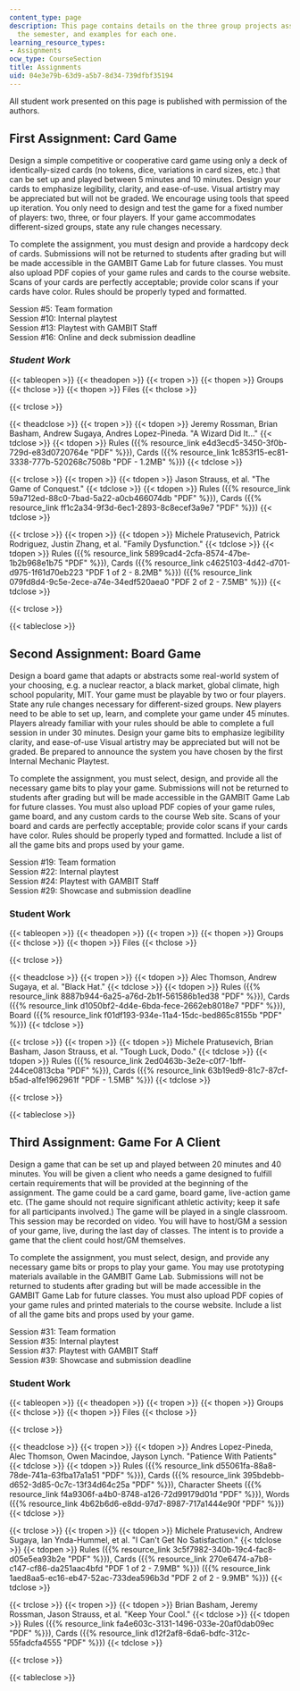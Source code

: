 ```yaml
---
content_type: page
description: This page contains details on the three group projects assigned during
  the semester, and examples for each one.
learning_resource_types:
- Assignments
ocw_type: CourseSection
title: Assignments
uid: 04e3e79b-63d9-a5b7-8d34-739dfbf35194
---
```


All student work presented on this page is published with permission of the authors.

First Assignment: Card Game
---------------------------

Design a simple competitive or cooperative card game using only a deck of identically-sized cards (no tokens, dice, variations in card sizes, etc.) that can be set up and played between 5 minutes and 10 minutes. Design your cards to emphasize legibility, clarity, and ease-of-use. Visual artistry may be appreciated but will not be graded. We encourage using tools that speed up iteration. You only need to design and test the game for a fixed number of players: two, three, or four players. If your game accommodates different-sized groups, state any rule changes necessary.

To complete the assignment, you must design and provide a hardcopy deck of cards. Submissions will not be returned to students after grading but will be made accessible in the GAMBIT Game Lab for future classes. You must also upload PDF copies of your game rules and cards to the course website. Scans of your cards are perfectly acceptable; provide color scans if your cards have color. Rules should be properly typed and formatted.

Session #5: Team formation  
Session #10: Internal playtest  
Session #13: Playtest with GAMBIT Staff  
Session #16: Online and deck submission deadline

### _Student Work_

{{< tableopen >}}
{{< theadopen >}}
{{< tropen >}}
{{< thopen >}}
Groups
{{< thclose >}}
{{< thopen >}}
Files
{{< thclose >}}

{{< trclose >}}

{{< theadclose >}}
{{< tropen >}}
{{< tdopen >}}
Jeremy Rossman, Brian Basham, Andrew Sugaya, Andres Lopez-Pineda. "A Wizard Did It..."
{{< tdclose >}}
{{< tdopen >}}
Rules ({{% resource_link e4d3ecd5-3450-3f0b-729d-e83d0720764e "PDF" %}}), Cards ({{% resource_link 1c853f15-ec81-3338-777b-520268c7508b "PDF - 1.2MB" %}})
{{< tdclose >}}

{{< trclose >}}
{{< tropen >}}
{{< tdopen >}}
Jason Strauss, et al. "The Game of Conquest."
{{< tdclose >}}
{{< tdopen >}}
Rules ({{% resource_link 59a712ed-88c0-7bad-5a22-a0cb466074db "PDF" %}}), Cards ({{% resource_link ff1c2a34-9f3d-6ec1-2893-8c8ecef3a9e7 "PDF" %}})
{{< tdclose >}}

{{< trclose >}}
{{< tropen >}}
{{< tdopen >}}
Michele Pratusevich, Patrick Rodriguez, Justin Zhang, et al. "Family Dysfunction."
{{< tdclose >}}
{{< tdopen >}}
Rules ({{% resource_link 5899cad4-2cfa-8574-47be-1b2b968e1b75 "PDF" %}}), Cards ({{% resource_link c4625103-4d42-d701-d975-1f61d70eb223 "PDF 1 of 2 - 8.2MB" %}}) ({{% resource_link 079fd8d4-9c5e-2ece-a74e-34edf520aea0 "PDF 2 of 2 - 7.5MB" %}})
{{< tdclose >}}

{{< trclose >}}

{{< tableclose >}}

Second Assignment: Board Game
-----------------------------

Design a board game that adapts or abstracts some real-world system of your choosing, e.g. a nuclear reactor, a black market, global climate, high school popularity, MIT. Your game must be playable by two or four players. State any rule changes necessary for different-sized groups. New players need to be able to set up, learn, and complete your game under 45 minutes. Players already familiar with your rules should be able to complete a full session in under 30 minutes. Design your game bits to emphasize legibility clarity, and ease-of-use Visual artistry may be appreciated but will not be graded. Be prepared to announce the system you have chosen by the first Internal Mechanic Playtest.

To complete the assignment, you must select, design, and provide all the necessary game bits to play your game. Submissions will not be returned to students after grading but will be made accessible in the GAMBIT Game Lab for future classes. You must also upload PDF copies of your game rules, game board, and any custom cards to the course Web site. Scans of your board and cards are perfectly acceptable; provide color scans if your cards have color. Rules should be properly typed and formatted. Include a list of all the game bits and props used by your game.

Session #19: Team formation  
Session #22: Internal playtest  
Session #24: Playtest with GAMBIT Staff  
Session #29: Showcase and submission deadline

### Student Work

{{< tableopen >}}
{{< theadopen >}}
{{< tropen >}}
{{< thopen >}}
Groups
{{< thclose >}}
{{< thopen >}}
Files
{{< thclose >}}

{{< trclose >}}

{{< theadclose >}}
{{< tropen >}}
{{< tdopen >}}
Alec Thomson, Andrew Sugaya, et al. "Black Hat."
{{< tdclose >}}
{{< tdopen >}}
Rules ({{% resource_link 8887b944-6a25-a76d-2b1f-561586b1ed38 "PDF" %}}), Cards ({{% resource_link d1050bf2-4d4e-6bda-fece-2662eb8018e7 "PDF" %}}), Board ({{% resource_link f01df193-934e-11a4-15dc-bed865c8155b "PDF" %}})
{{< tdclose >}}

{{< trclose >}}
{{< tropen >}}
{{< tdopen >}}
Michele Pratusevich, Brian Basham, Jason Strauss, et al. "Tough Luck, Dodo."
{{< tdclose >}}
{{< tdopen >}}
Rules ({{% resource_link 2ed0463b-3e2e-c0f7-1bff-244ce0813cba "PDF" %}}), Cards ({{% resource_link 63b19ed9-81c7-87cf-b5ad-a1fe1962961f "PDF - 1.5MB" %}})
{{< tdclose >}}

{{< trclose >}}

{{< tableclose >}}

Third Assignment: Game For A Client
-----------------------------------

Design a game that can be set up and played between 20 minutes and 40 minutes. You will be given a client who needs a game designed to fulfill certain requirements that will be provided at the beginning of the assignment. The game could be a card game, board game, live-action game etc. (The game should not require significant athletic activity; keep it safe for all participants involved.) The game will be played in a single classroom. This session may be recorded on video. You will have to host/GM a session of your game, live, during the last day of classes. The intent is to provide a game that the client could host/GM themselves.

To complete the assignment, you must select, design, and provide any necessary game bits or props to play your game. You may use prototyping materials available in the GAMBIT Game Lab. Submissions will not be returned to students after grading but will be made accessible in the GAMBIT Game Lab for future classes. You must also upload PDF copies of your game rules and printed materials to the course website. Include a list of all the game bits and props used by your game.

Session #31: Team formation  
Session #35: Internal playtest  
Session #37: Playtest with GAMBIT Staff  
Session #39: Showcase and submission deadline

### Student Work

{{< tableopen >}}
{{< theadopen >}}
{{< tropen >}}
{{< thopen >}}
Groups
{{< thclose >}}
{{< thopen >}}
Files
{{< thclose >}}

{{< trclose >}}

{{< theadclose >}}
{{< tropen >}}
{{< tdopen >}}
Andres Lopez-Pineda, Alec Thomson, Owen Macindoe, Jayson Lynch. "Patience With Patients"
{{< tdclose >}}
{{< tdopen >}}
Rules ({{% resource_link d55061fa-88a8-78de-741a-63fba17a1a51 "PDF" %}}), Cards ({{% resource_link 395bdebb-d652-3d85-0c7c-13f34d64c25a "PDF" %}}), Character Sheets ({{% resource_link f4a9306f-a4b0-8748-a126-72d99179d01d "PDF" %}}), Words ({{% resource_link 4b62b6d6-e8dd-97d7-8987-717a1444e90f "PDF" %}})
{{< tdclose >}}

{{< trclose >}}
{{< tropen >}}
{{< tdopen >}}
Michele Pratusevich, Andrew Sugaya, Ian Ynda-Hummel, et al. "I Can't Get No Satisfaction."
{{< tdclose >}}
{{< tdopen >}}
Rules ({{% resource_link 3c5f7982-340b-19c4-fac8-d05e5ea93b2e "PDF" %}}), Cards ({{% resource_link 270e6474-a7b8-c147-cf86-da251aac4bfd "PDF 1 of 2 - 7.9MB" %}}) ({{% resource_link 1aed8aa5-ec16-eb47-52ac-733dea596b3d "PDF 2 of 2 - 9.9MB" %}})
{{< tdclose >}}

{{< trclose >}}
{{< tropen >}}
{{< tdopen >}}
Brian Basham, Jeremy Rossman, Jason Strauss, et al. "Keep Your Cool."
{{< tdclose >}}
{{< tdopen >}}
Rules ({{% resource_link fa4e603c-3131-1496-033e-20af0dab09ec "PDF" %}}), Cards ({{% resource_link d12f2af8-6da6-bdfc-312c-55fadcfa4555 "PDF" %}})
{{< tdclose >}}

{{< trclose >}}

{{< tableclose >}}